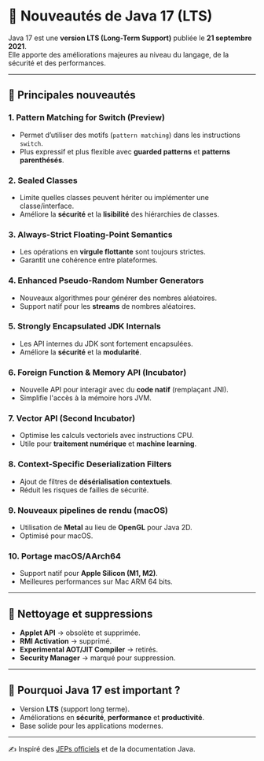 # 🚀 Nouveautés de Java 17 (LTS)

Java 17 est une **version LTS (Long-Term Support)** publiée le **21 septembre 2021**.  
Elle apporte des améliorations majeures au niveau du langage, de la sécurité et des performances.

---

## 🔑 Principales nouveautés

### 1. Pattern Matching for Switch (Preview)
- Permet d’utiliser des motifs (`pattern matching`) dans les instructions `switch`.
- Plus expressif et plus flexible avec **guarded patterns** et **patterns parenthésés**.

### 2. Sealed Classes
- Limite quelles classes peuvent hériter ou implémenter une classe/interface.
- Améliore la **sécurité** et la **lisibilité** des hiérarchies de classes.

### 3. Always-Strict Floating-Point Semantics
- Les opérations en **virgule flottante** sont toujours strictes.
- Garantit une cohérence entre plateformes.

### 4. Enhanced Pseudo-Random Number Generators
- Nouveaux algorithmes pour générer des nombres aléatoires.
- Support natif pour les **streams** de nombres aléatoires.

### 5. Strongly Encapsulated JDK Internals
- Les API internes du JDK sont fortement encapsulées.
- Améliore la **sécurité** et la **modularité**.

### 6. Foreign Function & Memory API (Incubator)
- Nouvelle API pour interagir avec du **code natif** (remplaçant JNI).
- Simplifie l'accès à la mémoire hors JVM.

### 7. Vector API (Second Incubator)
- Optimise les calculs vectoriels avec instructions CPU.
- Utile pour **traitement numérique** et **machine learning**.

### 8. Context-Specific Deserialization Filters
- Ajout de filtres de **désérialisation contextuels**.
- Réduit les risques de failles de sécurité.

### 9. Nouveaux pipelines de rendu (macOS)
- Utilisation de **Metal** au lieu de **OpenGL** pour Java 2D.
- Optimisé pour macOS.

### 10. Portage macOS/AArch64
- Support natif pour **Apple Silicon (M1, M2)**.
- Meilleures performances sur Mac ARM 64 bits.

---

## 🧹 Nettoyage et suppressions

- **Applet API** → obsolète et supprimée.
- **RMI Activation** → supprimé.
- **Experimental AOT/JIT Compiler** → retirés.
- **Security Manager** → marqué pour suppression.

---

## 📌 Pourquoi Java 17 est important ?

- Version **LTS** (support long terme).
- Améliorations en **sécurité**, **performance** et **productivité**.
- Base solide pour les applications modernes.

---

✍️ Inspiré des [JEPs officiels](https://openjdk.org/projects/jdk/17/) et de la documentation Java.
